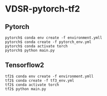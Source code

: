 # VDSR-pytorch-tf2





## Pytorch

```shell
pytorch$ conda env create -f environment.ymll
pytorch$ conda create -f pytorch_env.yml
pytorch$ conda activate torch
pytorch$ python main.py
```



## Tensorflow2

```shell
tf2$ conda env create -f environment.ymll
tf2$ conda create -f tf3_env.yml
tf2$ conda activate torch
tf2$ python main.py
```



